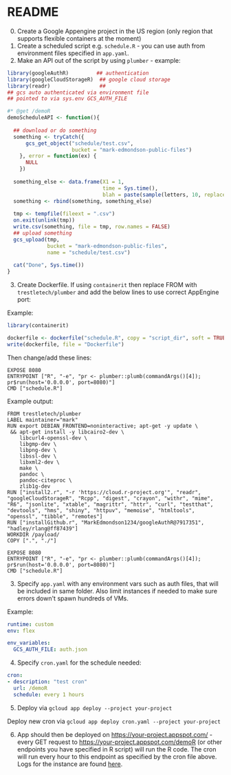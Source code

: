 # README

0. Create a Google Appengine project in the US region (only region that supports flexible containers at the moment)
1. Create a scheduled script e.g. `schedule.R` - you can use auth from environment files specified in `app.yaml`.
2. Make an API out of the script by using `plumber` - example:

```r
library(googleAuthR)         ## authentication
library(googleCloudStorageR)  ## google cloud storage
library(readr)                ## 
## gcs auto authenticated via environment file 
## pointed to via sys.env GCS_AUTH_FILE

#* @get /demoR
demoScheduleAPI <- function(){
  
  ## download or do something
  something <- tryCatch({
      gcs_get_object("schedule/test.csv", 
                     bucket = "mark-edmondson-public-files")
    }, error = function(ex) {
      NULL
    })
      
  something_else <- data.frame(X1 = 1,
                               time = Sys.time(), 
                               blah = paste(sample(letters, 10, replace = TRUE), collapse = ""))
  something <- rbind(something, something_else)
  
  tmp <- tempfile(fileext = ".csv")
  on.exit(unlink(tmp))
  write.csv(something, file = tmp, row.names = FALSE)
  ## upload something
  gcs_upload(tmp, 
             bucket = "mark-edmondson-public-files", 
             name = "schedule/test.csv")
  
  cat("Done", Sys.time())
}

```

3. Create Dockerfile.  If using `containerit` then replace FROM with `trestletech/plumber` and add the below lines to use correct AppEngine port:

Example:

```r
library(containerit)

dockerfile <- dockerfile("schedule.R", copy = "script_dir", soft = TRUE)
write(dockerfile, file = "Dockerfile")
```

Then change/add these lines:

```
EXPOSE 8080
ENTRYPOINT ["R", "-e", "pr <- plumber::plumb(commandArgs()[4]); pr$run(host='0.0.0.0', port=8080)"]
CMD ["schedule.R"]
```

Example output:

```
FROM trestletech/plumber
LABEL maintainer="mark"
RUN export DEBIAN_FRONTEND=noninteractive; apt-get -y update \
 && apt-get install -y libcairo2-dev \
	libcurl4-openssl-dev \
	libgmp-dev \
	libpng-dev \
	libssl-dev \
	libxml2-dev \
	make \
	pandoc \
	pandoc-citeproc \
	zlib1g-dev
RUN ["install2.r", "-r 'https://cloud.r-project.org'", "readr", "googleCloudStorageR", "Rcpp", "digest", "crayon", "withr", "mime", "R6", "jsonlite", "xtable", "magrittr", "httr", "curl", "testthat", "devtools", "hms", "shiny", "httpuv", "memoise", "htmltools", "openssl", "tibble", "remotes"]
RUN ["installGithub.r", "MarkEdmondson1234/googleAuthR@7917351", "hadley/rlang@ff87439"]
WORKDIR /payload/
COPY [".", "./"]

EXPOSE 8080
ENTRYPOINT ["R", "-e", "pr <- plumber::plumb(commandArgs()[4]); pr$run(host='0.0.0.0', port=8080)"]
CMD ["schedule.R"]
```


3. Specify `app.yaml` with any environment vars such as auth files, that will be included in same folder.  Also limit instances if needed to make sure errors down't spawn hundreds of VMs.

Example:

```yaml
runtime: custom
env: flex

env_variables:
  GCS_AUTH_FILE: auth.json
```

4. Specify `cron.yaml` for the schedule needed:

```yaml
cron:
- description: "test cron"
  url: /demoR
  schedule: every 1 hours
```

5. Deploy via `gcloud app deploy --project your-project`

Deploy new cron via `gcloud app deploy cron.yaml --project your-project`

6. App should then be deployed on https://your-project.appspot.com/ - every GET request to https://your-project.appspot.com/demoR (or other endpoints you have specified in R script) will run the R code.  The cron will run every hour to this endpoint as specified by the cron file above.  Logs for the instance are found [here](https://console.cloud.google.com/logs/viewer).
